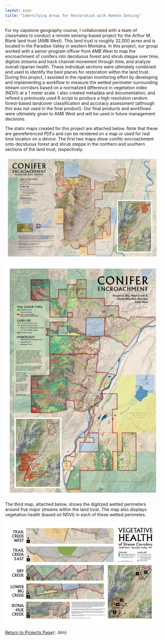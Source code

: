 ```yaml
---
layout: page
title: "Identifying Areas for Restoration with Remote Sensing"
---
```


For my capstone geography course, I collaborated with a team of classmates to conduct a remote sensing-based project for the Arthur M. Blank land trust (AMB West). This land trust is roughly 32,000 acres and is located in the Paradise Valley in western Montana. In this project, our group worked with a senior program officer from AMB West to map the encroachment of conifers into deciduous forest and shrub steppe over time, digitize streams and track channel movement through time, and analyze overall riparian health. These individual sections were ultimately combined and used to identify the best places for restoration within the land trust. During this project, I assisted in the riparian monitoring effort by developing and implementing a workflow to measure the wetted perimeter surrounding stream corridors based on a normalized difference in vegetation index (NDVI) at a 1 meter scale. I also created metadata and documentation, and refined a previously used R script to produce a high resolution random forest-based landcover classification and accuracy assessment (although this was not used in the final product). Our final products and workflows were ultimately given to AMB West and will be used in future management decisions. 

The static maps created for this project are attached below. Note that these are georeferenced PDFs and can be rendered on a map or used for real time location on a device. The first two maps show conifer encroachment onto deciduous forest and shrub steppe in the northern and southern sections of the land trust, respectively.

![North Conifer Encroachment](photos/North_Conifer_Encroachment_Geo.jpg)

![South Conifer Encroachment](photos/South_Conifer_Encroach_Geo.jpg)

The third map, attached below, shows the digitized wetted perimeters around five major streams within the land trust. The map also displays vegetation health (based on NDVI) in each of these wetted perimetes. 

![Stream Corridors and Health](photos/Stream_Corridors&Health.jpg)


[Return to Projects Page](projects.md){: .btn}
